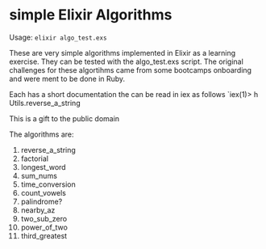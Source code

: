 # simple Elixir Algorithms

Usage: `elixir algo_test.exs`

These are very simple algorithms implemented in Elixir as a learning exercise. They can be tested with the algo_test.exs script. The original challenges for these algortihms came from some bootcamps onboarding and were ment to be done in Ruby.

Each has a short documentation the can be read in iex as follows
`iex(1)> h Utils.reverse_a_string


This is a gift to the public domain

The algorithms are:
1. reverse_a_string
2. factorial
3. longest_word
4. sum_nums
5. time_conversion
6. count_vowels
7. palindrome?
8. nearby_az
9. two_sub_zero
10. power_of_two
11. third_greatest
